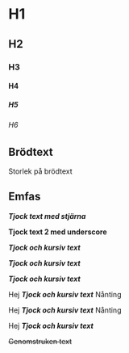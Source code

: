 # H1

## H2

### H3

#### H4

##### H5

###### H6

## Brödtext

Storlek på brödtext

## Emfas

_**Tjock text med stjärna**_

__Tjock text 2 med underscore__

_**Tjock och kursiv text**_

__*Tjock och kursiv text*__  

*__Tjock och kursiv text__*


Hej **_Tjock och kursiv text_** Nånting

Hej __*Tjock och kursiv text*__ Nånting

Hej *__Tjock och kursiv text__*

~~Genomstruken text~~







